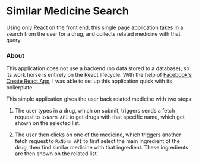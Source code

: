 # Similar Medicine Search

Using only React on the front end, this single page application takes in a search from the user for a drug, and collects related medicine with that query.

### About

This application does not use a backend (no data stored to a database), so its work horse is entirely on the React lifecycle. With the help of [Facebook's Create React App](https://github.com/facebookincubator/create-react-app), I was able to set up this application quick with its boilerplate.

This simple application gives the user back related medicine with two steps:

1. The user types in a drug, which on submit, triggers sends a fetch request to `RxNorm API` to get drugs with that specific name, which get shown on the selected list.

2. The user then clicks on one of the medicine, which triggers another fetch request to `RxNorm API` to first select the main ingredient of the drug, then find similar medicine with that ingredient. These ingredients are then shown on the related list.

